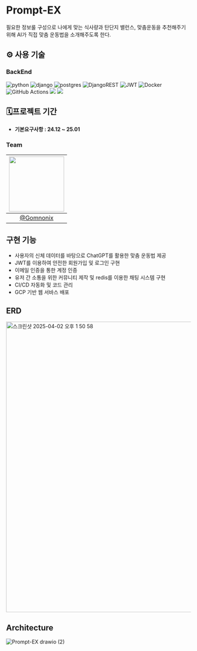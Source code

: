 # Prompt-EX
필요한 정보룰 구성으로 나에게 맞는 식사량과 탄단지 밸런스, 맞춤운동을 추천해주기 위해
AI가 직접 맞춤 운동법을 소개해주도록 한다.

## ⚙️ 사용 기술

### BackEnd

![python](https://img.shields.io/badge/Python-3776AB?style=for-the-badge&logo=python&logoColor=white)
![django](https://img.shields.io/badge/Django-092E20?style=for-the-badge&logo=django&logoColor=white)
![postgres](https://img.shields.io/badge/PostgreSQL-316192?style=for-the-badge&logo=postgresql&logoColor=white)
![DjangoREST](https://img.shields.io/badge/DJANGO-REST-ff1709?style=for-the-badge&logo=django&logoColor=white&color=ff1709&labelColor=gray)
![JWT](https://img.shields.io/badge/JWT-black?style=for-the-badge&logo=JSON%20web%20tokens)
![Docker](https://img.shields.io/badge/docker-%230db7ed.svg?style=for-the-badge&logo=docker&logoColor=white)
![GitHub Actions](https://img.shields.io/badge/github%20actions-%232671E5.svg?style=for-the-badge&logo=githubactions&logoColor=white)
<img src="https://img.shields.io/badge/github-181717?style=for-the-badge&logo=github&logoColor=white">
<img src="https://img.shields.io/badge/git-F05032?style=for-the-badge&logo=git&logoColor=white">

## 🗓프로젝트 기간
-  **기본요구사항 : 24.12 ~ 25.01**

### Team
|<img src="https://avatars.githubusercontent.com/u/164334686?v=4" width="150" height="150"/>|
|:-:|
|[@Gomnonix](https://github.com/Gomnonix)|

## 구현 기능
- 사용자의 신체 데이터를 바탕으로 ChatGPT를 활용한 맞춤 운동법 제공
- JWT를 이용하여 안전한 회원가입 및 로그인 구현
- 이메일 인증을 통한 계정 인증
- 유저 간 소통을 위한 커뮤니티 제작 및 redis를 이용한 채팅 시스템 구현
- CI/CD 자동화 및 코드 관리
- GCP 기반 웹 서바스 배포

## ERD
<img width="792" alt="스크린샷 2025-04-02 오후 1 50 58" src="https://github.com/user-attachments/assets/75e26137-1ad0-497e-8a64-e00870e66ba4" />

## Architecture
![Prompt-EX drawio (2)](https://github.com/user-attachments/assets/355e4ae8-fe63-4391-979e-ee95fa4a898c)
